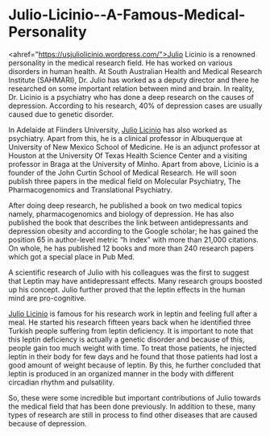 # Julio-Licinio--A-Famous-Medical-Personality

<ahref="https://usjuliolicinio.wordpress.com/">Julio Licinio</a> is a renowned personality in the medical research field. He has worked on various disorders in human health. At South Australian Health and Medical Research Institute (SAHMARI), Dr. Julio has worked as a deputy director and there he researched on some important relation between mind and brain. In reality, Dr. Licinio is a psychiatry who has done a deep research on the causes of depression. According to his research, 40% of depression cases are usually caused due to genetic disorder. 

In Adelaide at Flinders University, <a href="http://upstateonline.info/static/April6-April132017/blog/story-1/index.html">Julio Licinio</a> has also worked as psychiatry. Apart from this, he is a clinical professor in Albuquerque at University of New Mexico School of Medicine. He is an adjunct professor at Houston at the University Of Texas Health Science Center and a visiting professor in Braga at the University of Minho. Apart from above, Licinio is a founder of the John Curtin School of Medical Research. He will soon publish three papers in the medical field on Molecular Psychiatry, The Pharmacogenomics and Translational Psychiatry. 

After doing deep research, he published a book on two medical topics namely, pharmacogenomics and biology of depression. He has also published the book that describes the link between antidepressants and depression obesity and according to the Google scholar; he has gained the position 65 in author-level metric “h index” with more than 21,000 citations. On whole, he has published 12 books and more than 240 research papers which got a special place in Pub Med. 

A scientific research of Julio with his colleagues was the first to suggest that Leptin may have antidepressant effects. Many research groups boosted up his concept. Julio further proved that the leptin effects in the human mind are pro-cognitive.

<a href="http://usjuliolicinio.blogspot.in/">Julio Licinio</a> is famous for his research work in leptin and feeling full after a meal. He started his research fifteen years back when he identified three Turkish people suffering from leptin deficiency. It is important to note that this leptin deficiency is actually a genetic disorder and because of this, people gain too much weight with time. To treat those patients, he injected leptin in their body for few days and he found that those patients had lost a good amount of weight because of leptin. By this, he further concluded that leptin is produced in an organized manner in the body with different circadian rhythm and pulsatility.

So, these were some incredible but important contributions of Julio towards the medical field that has been done previously. In addition to these, many types of research are still in process to find other diseases that are caused because of depression.
